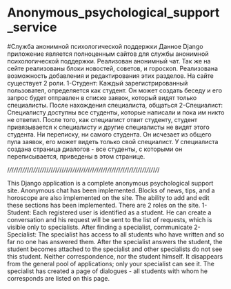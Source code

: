 # Anonymous_psychological_support_service
#Служба анонимной психологической поддержки
Данное Django приложение является полноценным сайтов для службы анонимной психологической поддержки.
Реализован анонимный чат.
Так же на сейте реализованы блоки новостей, советов, и гороскоп. Реализована возможность добавления и редактирования этих разделов.
На сайте существует 2 роли.
1-Студент:
  Каждый зарегистрированный пользовател, определяется как студент.
  Он может создать беседу и его запрос будет отправлен в списке заявок, который видят только специалисты.
  После нахождения специалиста, общаться 
2-Специалист:
  Специалисту доступны все студенты, которые написали и пока им никто не ответил.
  После того, как специалист отвит студенту, студент привязывается к специалисту и другие специалисты не видят этого студента.
  Ни переписку, ни самого студента. Он исчезает из общего пула заявок, его может видеть только свой специалист.
  У специалиста создана страница диалогов - все студенты, с которыми он переписывается, приведены в этом странице.
  
/*/*/*/*/*/*/*//*/*/*/*//*/*//*//*/*/*/*/*/*//*/*/*/*/*/*/*/*/*/*/*/*/*/*/*/*/*/*/*/*/*/*/*/*/*/*/*/*/*/*/*/*/*/*/*/*/*/*/*/*/*/*/*/*/

This Django application is a complete anonymous psychological support site.
Anonymous chat has been implemented.
Blocks of news, tips, and a horoscope are also implemented on the site. The ability to add and edit these sections has been implemented.
There are 2 roles on the site.
1-Student:
  Each registered user is identified as a student.
  He can create a conversation and his request will be sent to the list of requests, which is visible only to specialists.
  After finding a specialist, communicate
2-Specialist:
  The specialist has access to all students who have written and so far no one has answered them.
  After the specialist answers the student, the student becomes attached to the specialist and other specialists do not see this student.
  Neither correspondence, nor the student himself. It disappears from the general pool of applications; only your specialist can see it.
  The specialist has created a page of dialogues - all students with whom he corresponds are listed on this page.
